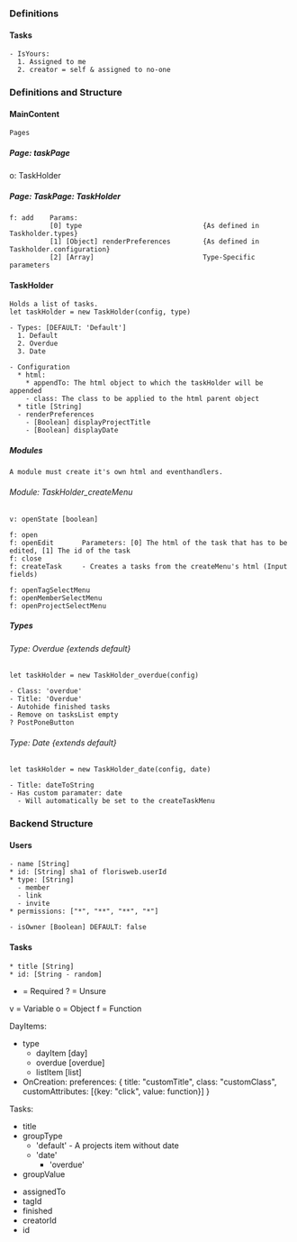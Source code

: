 
<h3>Definitions</h3>

<h4>Tasks</h4>
  
    - IsYours: 
      1. Assigned to me
      2. creator = self & assigned to no-one





<h3>Definitions and Structure</h3>


<h4>MainContent</h4>
      
    Pages
  

<h5>Page: taskPage</h5>
  
  o: TaskHolder



<h5>Page: TaskPage: TaskHolder</h5>
  
    f: add    Params: 
              [0] type                              {As defined in Taskholder.types} 
              [1] [Object] renderPreferences        {As defined in Taskholder.configuration} 
              [2] [Array]                           Type-Specific parameters















<h4>TaskHolder</h4>

    Holds a list of tasks.
    let taskHolder = new TaskHolder(config, type)

    - Types: [DEFAULT: 'Default']
      1. Default 
      2. Overdue
      3. Date

    - Configuration
      * html:
        * appendTo: The html object to which the taskHolder will be appended
        - class: The class to be applied to the html parent object
      * title [String]
      - renderPreferences
        - [Boolean] displayProjectTitle
        - [Boolean] displayDate



<h5>Modules</h5>
 
    A module must create it's own html and eventhandlers.


<h6>Module: TaskHolder_createMenu</h6>
  
    v: openState [boolean]

    f: open
    f: openEdit       Parameters: [0] The html of the task that has to be edited, [1] The id of the task
    f: close
    f: createTask     - Creates a tasks from the createMenu's html (Input fields)
   
    f: openTagSelectMenu
    f: openMemberSelectMenu
    f: openProjectSelectMenu




<h5>Types</h5>

<h6>Type: Overdue {extends default}</h6>
    
    let taskHolder = new TaskHolder_overdue(config)

    - Class: 'overdue'
    - Title: 'Overdue'
    - Autohide finished tasks
    - Remove on tasksList empty
    ? PostPoneButton




<h6>Type: Date {extends default}</h6>

    let taskHolder = new TaskHolder_date(config, date)
    
    - Title: dateToString
    - Has custom paramater: date
      - Will automatically be set to the createTaskMenu








<h3>Backend Structure</h3>

<h4>Users</h4>
  
    - name [String]
    * id: [String] sha1 of florisweb.userId
    * type: [String]
      - member
      - link
      - invite
    * permissions: ["*", "**", "**", "*"]

    - isOwner [Boolean] DEFAULT: false



<h4>Tasks</h4>
  
    * title [String]
    * id: [String - random]
    
   











* = Required
? = Unsure

v = Variable
o = Object
f = Function







DayItems:
- type
	- dayItem 		[day]
	- overdue 		[overdue]
	- listItem 		[list]
- OnCreation:
	preferences: {
		title: "customTitle",
		class: "customClass",
		customAttributes: [{key: "click", value: function}]
	}




Tasks:
* title
* groupType
	- 'default' 	- A projects item without date
	- 'date'
		- 'overdue'
* groupValue


- assignedTo
- tagId
- finished
- creatorId
- id



